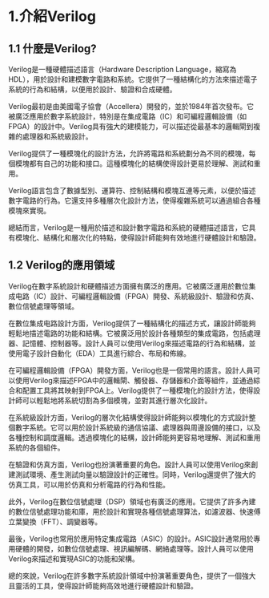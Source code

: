 # 1.介紹Verilog
## 1.1 什麼是Verilog?
Verilog是一種硬體描述語言（Hardware Description Language，縮寫為HDL），用於設計和建模數字電路和系統。它提供了一種結構化的方法來描述電子系統的行為和結構，以便用於設計、驗證和合成硬體。

Verilog最初是由美國電子協會（Accellera）開發的，並於1984年首次發布。它被廣泛應用於數字系統設計，特別是在集成電路（IC）和可編程邏輯設備（如FPGA）的設計中。Verilog具有強大的建模能力，可以描述從最基本的邏輯閘到複雜的處理器和系統級設計。

Verilog提供了一種模塊化的設計方法，允許將電路和系統劃分為不同的模塊，每個模塊都有自己的功能和接口。這種模塊化的結構使得設計更易於理解、測試和重用。

Verilog語言包含了數據型別、運算符、控制結構和模塊互連等元素，以便於描述數字電路的行為。它還支持多種層次化設計方法，使得複雜系統可以通過組合各種模塊來實現。

總結而言，Verilog是一種用於描述和設計數字電路和系統的硬體描述語言，它具有模塊化、結構化和層次化的特點，使得設計師能夠有效地進行硬體設計和驗證。
## 1.2 Verilog的應用領域
Verilog在數字系統設計和硬體描述方面擁有廣泛的應用。它被廣泛運用於數位集成电路（IC）設計、可編程邏輯設備（FPGA）開發、系統級設計、驗證和仿真、數位信號處理等領域。

在數位集成电路設計方面，Verilog提供了一種結構化的描述方式，讓設計師能夠輕鬆地描述電路的功能和結構。它被廣泛用於設計各種類型的集成電路，包括處理器、記憶體、控制器等。設計人員可以使用Verilog來描述電路的行為和結構，並使用電子設計自動化（EDA）工具進行綜合、布局和佈線。

在可編程邏輯設備（FPGA）開發方面，Verilog也是一個常用的語言。設計人員可以使用Verilog來描述FPGA中的邏輯閘、觸發器、存儲器和介面等組件，並通過綜合和配置工具將其映射到FPGA上。Verilog提供了一種模塊化的設計方法，使得設計師可以輕鬆地將系統切割為多個模塊，並對其進行層次化設計。

在系統級設計方面，Verilog的層次化結構使得設計師能夠以模塊化的方式設計整個數字系統。它可以用於設計系統級的通信協議、處理器與周邊設備的接口，以及各種控制和調度邏輯。透過模塊化的結構，設計師能夠更容易地理解、測試和重用系統的各個組件。

在驗證和仿真方面，Verilog也扮演著重要的角色。設計人員可以使用Verilog來創建測試環境、產生測試向量以驗證設計的正確性。同時，Verilog還提供了強大的仿真工具，可以用於仿真和分析電路的行為和性能。

此外，Verilog在數位信號處理（DSP）領域也有廣泛的應用。它提供了許多內建的數位信號處理功能和庫，用於設計和實現各種信號處理算法，如濾波器、快速傅立葉變換（FFT）、調變器等。

最後，Verilog也常用於應用特定集成電路（ASIC）的設計。ASIC設計通常用於專用硬體的開發，如數位信號處理、視訊編解碼、網絡處理等。設計人員可以使用Verilog來描述和實現ASIC的功能和架構。

總的來說，Verilog在許多數字系統設計領域中扮演著重要角色，提供了一個強大且靈活的工具，使得設計師能夠高效地進行硬體設計和驗證。
